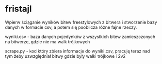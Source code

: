 # fristajl
Wpierw ściąganie wyników bitew freestylowych z bitwera i stworzenie bazy danych w formacie csv, a potem się pooblicza różne fajne rzeczy. 

wyniki.csv - baza danych pojedynków z wszystkich bitew zamieszczonych na bitwerze, gdzie nie ma walk trójkowych

scrape.py - kod który zbiera informacje do wyniki.csv, pracuję teraz nad tym żeby uzwzględniał bitwy gdzie były walki trójkowe i 2v2 
